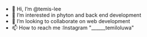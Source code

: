 - 👋 Hi, I’m @temis-lee
- 👀 I’m interested in phyton and back end development
- 💞️ I’m looking to collaborate on web development
- 📫 How to reach me :Instagram "______temiloluwa"

<!---
temis-lee/temis-lee is a ✨ special ✨ repository because its `README.md` (this file) appears on your GitHub profile.
You can click the Preview link to take a look at your changes.
--->

